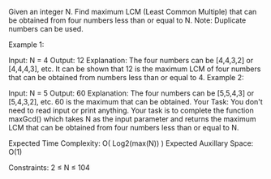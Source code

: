 Given an integer N. Find maximum LCM (Least Common Multiple) that can be obtained from four numbers less than or equal to N.
Note: Duplicate numbers can be used.

Example 1:

Input:
N = 4
Output: 12
Explanation:
The four numbers can be [4,4,3,2] or
[4,4,4,3], etc. It can be shown that 12 is
the maximum LCM of four numbers that can
be obtained from numbers less than or equal 
to 4.
Example 2:

Input:
N = 5
Output: 60
Explanation:
The four numbers can be [5,5,4,3] or
[5,4,3,2], etc. 60 is the maximum that can
be obtained.
Your Task:
You don't need to read input or print anything. Your task is to complete the function maxGcd() which takes N as the input parameter and returns the maximum LCM that can be obtained from four numbers less than or equal to N.

Expected Time Complexity: O( Log2(max(N)) )
Expected Auxillary Space: O(1)

Constraints:
2 ≤ N ≤ 104
